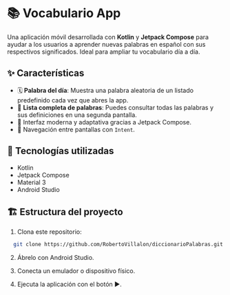 # 📚 Vocabulario App

Una aplicación móvil desarrollada con **Kotlin** y **Jetpack Compose** para ayudar a los usuarios a aprender nuevas palabras en español con sus respectivos significados. Ideal para ampliar tu vocabulario día a día.

## ✨ Características

- 🗓️ **Palabra del día**: Muestra una palabra aleatoria de un listado predefinido cada vez que abres la app.
- 📖 **Lista completa de palabras**: Puedes consultar todas las palabras y sus definiciones en una segunda pantalla.
- 🎨 Interfaz moderna y adaptativa gracias a Jetpack Compose.
- 🚀 Navegación entre pantallas con `Intent`.

## 🧩 Tecnologías utilizadas

- Kotlin
- Jetpack Compose
- Material 3
- Android Studio

## 🏗️ Estructura del proyecto

1. Clona este repositorio:
 ```bash
   git clone https://github.com/RobertoVillalon/diccionarioPalabras.git
 ```

2. Ábrelo con Android Studio.

3. Conecta un emulador o dispositivo físico.

4. Ejecuta la aplicación con el botón ▶️.
